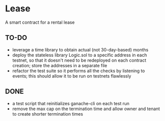 # Lease

A smart contract for a rental lease

## TO-DO

- leverage a time library to obtain actual (not 30-day-based) months
- deploy the stateless library Logic.sol to a specific address in each testnet, so that it doesn't need to be redeployed on each contract creation; store the addresses in a separate file
- refactor the test suite so it performs all the checks by listening to events; this should allow it to be run on testnets flawlessly

## DONE

- a test script that reinitializes ganache-cli on each test run
- remove the max cap on the termination time and allow owner and tenant to create shorter termination times